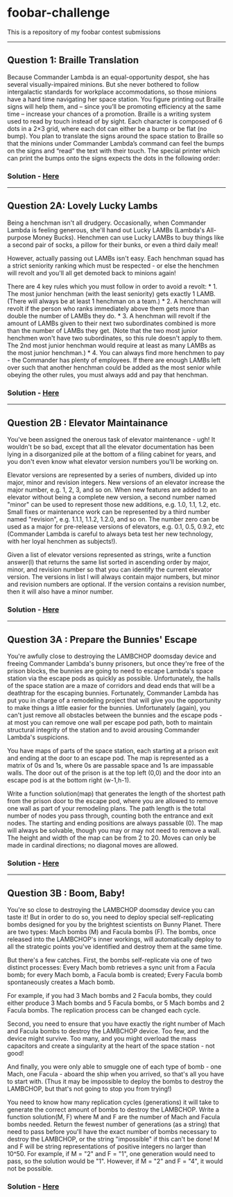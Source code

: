# foobar-challenge
This is a repository of my foobar contest submissions

----

## Question 1: Braille Translation

Because Commander Lambda is an equal-opportunity despot, she has several visually-impaired minions.
But she never bothered to follow intergalactic standards for workplace accommodations, so those minions have a hard time navigating her space station.
You figure printing out Braille signs will help them, and – since you’ll be promoting efficiency at the same time – increase your chances of a promotion.
Braille is a writing system used to read by touch instead of by sight.
Each character is composed of 6 dots in a 2×3 grid, where each dot can either be a bump or be flat (no bump).
You plan to translate the signs around the space station to Braille so that the minions under Commander Lambda’s command can feel the bumps on the signs and “read” the text with their touch.
The special printer which can print the bumps onto the signs expects the dots in the following order:

### Solution - [Here](https://github.com/Rishikesh-12/foobar-challenge/blob/master/foobar1.py)

----

## Question 2A: Lovely Lucky Lambs

<p>Being a henchman isn't all drudgery. Occasionally, when Commander Lambda is feeling generous, she'll hand out Lucky LAMBs (Lambda's All-purpose Money Bucks). Henchmen can use Lucky LAMBs to buy things like a second pair of socks, a pillow for their bunks, or even a third daily meal!</p>

<p>However, actually passing out LAMBs isn't easy. Each henchman squad has a strict seniority ranking which must be respected - or else the henchmen will revolt and you'll all get demoted back to minions again! <p>

<p>There are 4 key rules which you must follow in order to avoid a revolt:
*    1. The most junior henchman (with the least seniority) gets exactly 1 LAMB.  (There will always be at least 1 henchman on a team.)
*   2. A henchman will revolt if the person who ranks immediately above them gets more than double the number of LAMBs they do.
*    3. A henchman will revolt if the amount of LAMBs given to their next two subordinates combined is more than the number of LAMBs they get.  (Note that the two most junior henchmen won't have two subordinates, so this rule doesn't apply to them.  The 2nd most junior henchman would require at least as many LAMBs as the most junior henchman.)
*    4. You can always find more henchmen to pay - the Commander has plenty of employees.  If there are enough LAMBs left over such that another henchman could be added as the most senior while obeying the other rules, you must always add and pay that henchman.</p>

### Solution - [Here](https://github.com/Rishikesh-12/foobar-challenge/blob/master/foobar2A.py)

---------------

## Question 2B : Elevator Maintainance

<p>You've been assigned the onerous task of elevator maintenance - ugh! It wouldn't be so bad, except that all the elevator documentation has been lying in a disorganized pile at the bottom of a filing cabinet for years, and you don't even know what elevator version numbers you'll be working on.</p>

<p>Elevator versions are represented by a series of numbers, divided up into major, minor and revision integers. New versions of an elevator increase the major number, e.g. 1, 2, 3, and so on. When new features are added to an elevator without being a complete new version, a second number named "minor" can be used to represent those new additions, e.g. 1.0, 1.1, 1.2, etc. Small fixes or maintenance work can be represented by a third number named "revision", e.g. 1.1.1, 1.1.2, 1.2.0, and so on. The number zero can be used as a major for pre-release versions of elevators, e.g. 0.1, 0.5, 0.9.2, etc (Commander Lambda is careful to always beta test her new technology, with her loyal henchmen as subjects!).</p>

<p>Given a list of elevator versions represented as strings, write a function answer(l) that returns the same list sorted in ascending order by major, minor, and revision number so that you can identify the current elevator version. The versions in list l will always contain major numbers, but minor and revision numbers are optional. If the version contains a revision number, then it will also have a minor number.</p>

### Solution - [Here](https://github.com/Rishikesh-12/foobar-challenge/blob/master/foobar2B.py)

-----

## Question 3A : Prepare the Bunnies' Escape

<p>You're awfully close to destroying the LAMBCHOP doomsday device and freeing Commander Lambda's bunny prisoners, but once they're free of the prison blocks, the bunnies are going to need to escape Lambda's space station via the escape pods as quickly as possible. Unfortunately, the halls of the space station are a maze of corridors and dead ends that will be a deathtrap for the escaping bunnies. Fortunately, Commander Lambda has put you in charge of a remodeling project that will give you the opportunity to make things a little easier for the bunnies. Unfortunately (again), you can't just remove all obstacles between the bunnies and the escape pods - at most you can remove one wall per escape pod path, both to maintain structural integrity of the station and to avoid arousing Commander Lambda's suspicions. </p>

<p>You have maps of parts of the space station, each starting at a prison exit and ending at the door to an escape pod. The map is represented as a matrix of 0s and 1s, where 0s are passable space and 1s are impassable walls. The door out of the prison is at the top left (0,0) and the door into an escape pod is at the bottom right (w-1,h-1).</p> 

<p>Write a function solution(map) that generates the length of the shortest path from the prison door to the escape pod, where you are allowed to remove one wall as part of your remodeling plans. The path length is the total number of nodes you pass through, counting both the entrance and exit nodes. The starting and ending positions are always passable (0). The map will always be solvable, though you may or may not need to remove a wall. The height and width of the map can be from 2 to 20. Moves can only be made in cardinal directions; no diagonal moves are allowed.</p>

### Solution - [Here](https://github.com/Rishikesh-12/foobar-challenge/blob/master/foobar3A.py)

-----

## Question 3B : Boom, Baby! 

<p>You're so close to destroying the LAMBCHOP doomsday device you can taste it! But in order to do so, you need to deploy special self-replicating bombs designed for you by the brightest scientists on Bunny Planet. There are two types: Mach bombs (M) and Facula bombs (F). The bombs, once released into the LAMBCHOP's inner workings, will automatically deploy to all the strategic points you've identified and destroy them at the same time. </p>

<p>But there's a few catches. First, the bombs self-replicate via one of two distinct processes: 
Every Mach bomb retrieves a sync unit from a Facula bomb; for every Mach bomb, a Facula bomb is created;
Every Facula bomb spontaneously creates a Mach bomb.</p>

<p>For example, if you had 3 Mach bombs and 2 Facula bombs, they could either produce 3 Mach bombs and 5 Facula bombs, or 5 Mach bombs and 2 Facula bombs. The replication process can be changed each cycle. </p>

<p>Second, you need to ensure that you have exactly the right number of Mach and Facula bombs to destroy the LAMBCHOP device. Too few, and the device might survive. Too many, and you might overload the mass capacitors and create a singularity at the heart of the space station - not good! </p>

<p>And finally, you were only able to smuggle one of each type of bomb - one Mach, one Facula - aboard the ship when you arrived, so that's all you have to start with. (Thus it may be impossible to deploy the bombs to destroy the LAMBCHOP, but that's not going to stop you from trying!) </p>

<p>You need to know how many replication cycles (generations) it will take to generate the correct amount of bombs to destroy the LAMBCHOP. Write a function solution(M, F) where M and F are the number of Mach and Facula bombs needed. Return the fewest number of generations (as a string) that need to pass before you'll have the exact number of bombs necessary to destroy the LAMBCHOP, or the string "impossible" if this can't be done! M and F will be string representations of positive integers no larger than 10^50. For example, if M = "2" and F = "1", one generation would need to pass, so the solution would be "1". However, if M = "2" and F = "4", it would not be possible.</p>

### Solution - [Here](https://github.com/Rishikesh-12/foobar-challenge/blob/master/foobar3B.py)